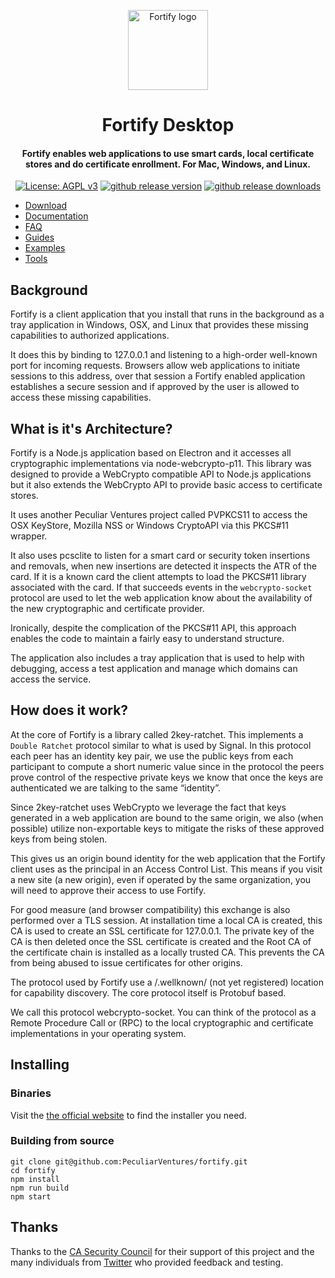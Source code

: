 <p align="center">
  <a href="https://fortifyapp.com/" rel="noopener" target="_blank"><img width="128" src="src/static/icons/tray/png/icon@16x.png" alt="Fortify logo"></a></p>
</p>

<h1 align="center">Fortify Desktop</h1>

<h4 align="center">Fortify enables web applications to use smart cards, local certificate stores and do certificate enrollment. For Mac, Windows, and Linux.</h4>

<p align="center">
  <a href="https://github.com/PeculiarVentures/fortify/blob/master/LICENSE"><img src="https://img.shields.io/badge/License-AGPL%20v3-blue.svg" alt="License: AGPL v3"></a>
  <a href="https://github.com/PeculiarVentures/fortify-web/releases"><img src="https://img.shields.io/github/v/release/PeculiarVentures/fortify-web.svg" alt="github release version"></a>
  <a href="https://github.com/PeculiarVentures/fortify-web/releases"><img src="https://img.shields.io/github/downloads/PeculiarVentures/fortify-web/total.svg" alt="github release downloads"></a>
</p>

- [Download](https://fortifyapp.com/#download)
- [Documentation](https://fortifyapp.com/docs/overview)
- [FAQ](https://fortifyapp.com/#faq)
- [Guides](https://fortifyapp.com/#guides)
- [Examples](https://fortifyapp.com/examples/certificate-enrollment)
- [Tools](https://tools.fortifyapp.com/)

## Background
Fortify is a client application that you install that runs in the background as a tray application in Windows, OSX, and Linux that provides these missing capabilities to authorized applications.

It does this by binding to 127.0.0.1 and listening to a high-order well-known port for incoming requests. Browsers allow web applications to initiate sessions to this address, over that session a Fortify enabled application establishes a secure session and if approved by the user is allowed to access these missing capabilities.

## What is it's Architecture?
Fortify is a Node.js application based on Electron and it accesses all cryptographic implementations via node-webcrypto-p11. This library was designed to provide a WebCrypto compatible API to Node.js applications but it also extends the WebCrypto API to provide basic access to certificate stores.

It uses another Peculiar Ventures project called PVPKCS11 to access the OSX KeyStore, Mozilla NSS or Windows CryptoAPI via this PKCS#11 wrapper.

It also uses pcsclite to listen for a smart card or security token insertions and removals, when new insertions are detected it inspects the ATR of the card. If it is a known card the client attempts to load the PKCS#11 library associated with the card. If that succeeds events in the `webcrypto-socket` protocol are used to let the web application know about the availability of the new cryptographic and certificate provider.

Ironically, despite the complication of the PKCS#11 API, this approach enables the code to maintain a fairly easy to understand structure.

The application also includes a tray application that is used to help with debugging, access a test application and manage which domains can access the service.

## How does it work?
At the core of Fortify is a library called 2key-ratchet. This implements a `Double Ratchet` protocol similar to what is used by Signal. In this protocol each peer has an identity key pair, we use the public keys from each participant to compute a short numeric value since in the protocol the peers prove control of the respective private keys we know that once the keys are authenticated we are talking to the same “identity”.

Since 2key-ratchet uses WebCrypto we leverage the fact that keys generated in a web application are bound to the same origin, we also (when possible) utilize non-exportable keys to mitigate the risks of these approved keys from being stolen.

This gives us an origin bound identity for the web application that the Fortify client uses as the principal in an Access Control List. This means if you visit a new site (a new origin), even if operated by the same organization, you will need to approve their access to use Fortify.

For good measure (and browser compatibility) this exchange is also performed over a TLS session. At installation time a local CA is created, this CA is used to create an SSL certificate for 127.0.0.1. The private key of the CA is then deleted once the SSL certificate is created and the Root CA of the certificate chain is installed as a locally trusted CA. This prevents the CA from being abused to issue certificates for other origins.

The protocol used by Fortify use a /.wellknown/ (not yet registered) location for capability discovery. The core protocol itself is Protobuf based.

We call this protocol webcrypto-socket. You can think of the protocol as a Remote Procedure Call or (RPC) to the local cryptographic and certificate implementations in your operating system.

## Installing

### Binaries

Visit the [the official website](https://fortifyapp.com/#download) to find the installer you need.

### Building from source

```
git clone git@github.com:PeculiarVentures/fortify.git
cd fortify
npm install
npm run build
npm start
```

## Thanks

Thanks to the [CA Security Council](https://casecurity.org/) for their support of this project and the many individuals from [Twitter](https://twitter.com/rmhrisk) who provided feedback and testing.

